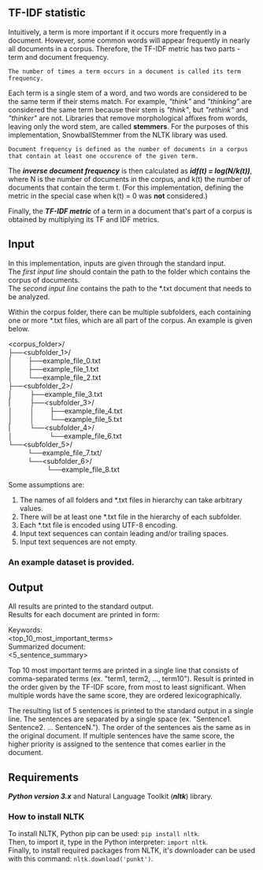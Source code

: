 ## TF-IDF statistic
Intuitively, a term is more important if it occurs more frequently in a document. 
However, some common words will appear frequently in nearly all documents in a corpus. 
Therefore, the TF-IDF metric has two parts - term and document frequency. 

   ```The number of times a term occurs in a document is called its term frequency.```

Each term is a single stem of a word, and two words are considered to be the same term 
if their stems match. For example, *"think"* and *"thinking"* are considered the same term 
because their stem is *"think"*, but *"rethink"* and *"thinker"* are not. 
Libraries that remove morphological affixes from words, leaving only the word stem, are 
called **stemmers**. 
For the purposes of this implementation, SnowballStemmer from the NLTK library was used.

```Document frequency is defined as the number of documents in a corpus that contain at least one occurence of the given term.```

The ***inverse document frequency*** is then calculated as ***idf(t) = log(N/k(t))***, where N is the number of documents in the corpus, and k(t) the number of documents that contain the term t. (For this implementation, defining the metric in the special case when k(t) = 0 was **not** considered.)

Finally, the ***TF-IDF metric*** of a term in a document that's part of a corpus is obtained by multiplying its TF and IDF metrics.

## Input

In this implementation, inputs are given through the standard input.  
The *first input line* should contain the path to the folder which contains the corpus of documents.   
The *second input line* contains the path to the *.txt document that needs to be analyzed.

Within the corpus folder, there can be multiple subfolders, each containing one or more *.txt files, which are all part of the corpus. An example is given below.

<corpus_folder>/  
├──<subfolder_1>/  
│&nbsp;&nbsp;&nbsp;&nbsp;&nbsp;&nbsp;&nbsp;&nbsp;├──example_file_0.txt  
│&nbsp;&nbsp;&nbsp;&nbsp;&nbsp;&nbsp;&nbsp;&nbsp;├──example_file_1.txt  
│&nbsp;&nbsp;&nbsp;&nbsp;&nbsp;&nbsp;&nbsp;&nbsp;└──example_file_2.txt  
├──<subfolder_2>/  
│   &nbsp;&nbsp;&nbsp;&nbsp;&nbsp;&nbsp;&nbsp;&nbsp;├──example_file_3.txt  
|   &nbsp;&nbsp;&nbsp;&nbsp;&nbsp;&nbsp;&nbsp;&nbsp;&nbsp;├──<subfolder_3>/  
│   &nbsp;&nbsp;&nbsp;&nbsp;&nbsp;&nbsp;&nbsp;&nbsp;│&nbsp;&nbsp;&nbsp;&nbsp;&nbsp;&nbsp;&nbsp;&nbsp;├──example_file_4.txt  
│   &nbsp;&nbsp;&nbsp;&nbsp;&nbsp;&nbsp;&nbsp;&nbsp;│&nbsp;&nbsp;&nbsp;&nbsp;&nbsp;&nbsp;&nbsp;&nbsp;└──example_file_5.txt  
|   &nbsp;&nbsp;&nbsp;&nbsp;&nbsp;&nbsp;&nbsp;&nbsp;&nbsp;└──<subfolder_4>/  
│       &nbsp;&nbsp;&nbsp;&nbsp;&nbsp;&nbsp;&nbsp;&nbsp;&nbsp;&nbsp;&nbsp;&nbsp;&nbsp;&nbsp;&nbsp;&nbsp;&nbsp;&nbsp;└──example_file_6.txt  
└──<subfolder_5>/  
    &nbsp;&nbsp;&nbsp;&nbsp;&nbsp;&nbsp;&nbsp;&nbsp;&nbsp;&nbsp;└──example_file_7.txt/  
        &nbsp;&nbsp;&nbsp;&nbsp;&nbsp;&nbsp;&nbsp;&nbsp;&nbsp;&nbsp;└──<subfolder_6>/  
            &nbsp;&nbsp;&nbsp;&nbsp;&nbsp;&nbsp;&nbsp;&nbsp;&nbsp;&nbsp;&nbsp;&nbsp;&nbsp;&nbsp;&nbsp;&nbsp;&nbsp;&nbsp;&nbsp;&nbsp;└──example_file_8.txt  

Some assumptions are:  
1. The names of all folders and *.txt files in hierarchy can take arbitrary values. 
2. There will be at least one *.txt file in the hierarchy of each subfolder.
3. Each *.txt file is encoded using UTF-8 encoding. 
4. Input text sequences can contain leading and/or trailing spaces.
5. Input text sequences are not empty.

### An example dataset is provided.

## Output
All results are printed to the standard output.  
Results for each document are printed in form:  

Keywords:  
<top_10_most_important_terms>  
Summarized document:  
<5_sentence_summary>  

Top 10 most important terms are printed in a single line that consists of comma-separated terms (ex. "term1, term2, ..., term10"). Result is printed in the order given by the TF-IDF score, from most to least significant.
When multiple words have the same score, they are ordered lexicographically.

The resulting list of 5 sentences is printed to the standard output in a single line. The sentences are separated by a single space (ex. "Sentence1. Sentence2. ... SentenceN.").
The order of the sentences ais the same as in the original document. If multiple sentences have the same score, the higher priority is assigned 
to the sentence that comes earlier in the document.

## Requirements
***Python version 3.x*** and Natural Language Toolkit (***nltk***) library.

### How to install NLTK
To install NLTK, Python pip can be used: `pip install nltk`.  
Then, to import it, type in the Python interpreter: `import nltk`.  
Finally, to install required packages from NLTK, it's downloader can be used with this command: `nltk.download('punkt')`.